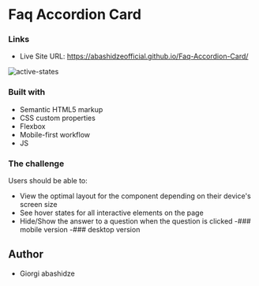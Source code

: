 # Faq Accordion Card


### Links

- Live Site URL: https://abashidzeofficial.github.io/Faq-Accordion-Card/


![active-states](https://user-images.githubusercontent.com/114133338/215172612-09960cf8-6935-4c7b-8a69-09c84659f224.jpg)



### Built with
- Semantic HTML5 markup 
- CSS custom properties
- Flexbox
- Mobile-first workflow
- JS



### The challenge

Users should be able to:

- View the optimal layout for the component depending on their device's screen size
- See hover states for all interactive elements on the page
- Hide/Show the answer to a question when the question is clicked
-### mobile version
-### desktop version

## Author

- Giorgi abashidze
